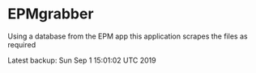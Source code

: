 # EPMgrabber
Using a database from the EPM app this application scrapes the files as required


Latest backup: Sun Sep 1 15:01:02 UTC 2019
